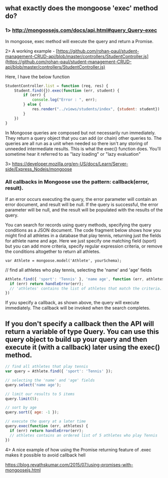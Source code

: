 ## what exactly does the mongoose 'exec' method do?

### 1> http://mongoosejs.com/docs/api.html#query_Query-exec

In mongoose, exec method will execute the query and return a Promise.

2> A working example - [https://github.com/rohan-paul/student-management-CRUD-api/blob/master/controllers/StudentController.js](https://github.com/rohan-paul/student-management-CRUD-api/blob/master/controllers/StudentController.js)


Here, I have the below function

```js
StudentController.list = function (req, res) {
    Student.find({}).exec(function (err, student) {
        if (err) {
            console.log("Error : ", err);
        } else {
            res.render("../views/students/index", {student: student})
        }
    })
}
```

In Mongoose queries are composed but not necessarily run immediately. They return a query object that you can add (or chain) other queries to. The queries are all run as a unit when needed so there isn't any storing of unneeded intermediate results. This is what the exec() function does. You'll sometime hear it referred to as "lazy loading" or "lazy evaluation"

3> https://developer.mozilla.org/en-US/docs/Learn/Server-side/Express_Nodejs/mongoose

### All callbacks in Mongoose use the pattern: callback(error, result).

If an error occurs executing the query, the error parameter will contain an error document, and result will be null. If the query is successful, the error parameter will be null, and the result will be populated with the results of the query.

You can search for records using query methods, specifying the query conditions as a JSON document. The code fragment below shows how you might find all athletes in a database that play tennis, returning just the fields for athlete name and age. Here we just specify one matching field (sport) but you can add more criteria, specify regular expression criteria, or remove the conditions altogether to return all athletes.

``var Athlete = mongoose.model('Athlete', yourSchema);``

// find all athletes who play tennis, selecting the 'name' and 'age' fields

```js
Athlete.find({ 'sport': 'Tennis' }, 'name age', function (err, athletes) {
  if (err) return handleError(err);
  // 'athletes' contains the list of athletes that match the criteria.
})
```

If you specify a callback, as shown above, the query will execute immediately. The callback will be invoked when the search completes.

## If you don't specify a callback then the API will return a variable of type Query. You can use this query object to build up your query and then execute it (with a callback) later using the exec() method.

```js
// find all athletes that play tennis
var query = Athlete.find({ 'sport': 'Tennis' });

// selecting the 'name' and 'age' fields
query.select('name age');

// limit our results to 5 items
query.limit(5);

// sort by age
query.sort({ age: -1 });

// execute the query at a later time
query.exec(function (err, athletes) {
  if (err) return handleError(err);
  // athletes contains an ordered list of 5 athletes who play Tennis
})
```


4> A nice example of how using the Promise returning feature of .exec makes it possible to avoid callback hell

https://blog.revathskumar.com/2015/07/using-promises-with-mongoosejs.html